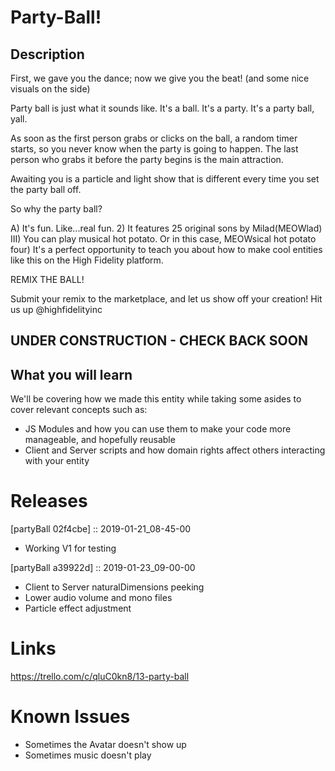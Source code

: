 # Party-Ball!

## Description
First, we gave you the dance; now we give you the beat! 
(and some nice visuals on the side)

Party ball is just what it sounds like.  It's a ball.  It's a party.  It's a party ball, yall.

As soon as the first person grabs or clicks on the ball, a random timer starts, so you never know when the party is going to happen.  The last person who grabs it before the party begins is the main attraction.  

Awaiting you is a particle and light show that is different every time you set the party ball off.  

So why the party ball?

A) It's fun.  Like...real fun.
2) It features 25 original sons by Milad(MEOWlad)
III) You can play musical hot potato.  Or in this case, MEOWsical hot potato
four) It's a perfect opportunity to teach you about how to make cool entities like this on the High Fidelity platform.

REMIX THE BALL!  

Submit your remix to the marketplace, and let us show off your creation!
Hit us up @highfidelityinc

## UNDER CONSTRUCTION - CHECK BACK SOON

## What you will learn

We'll be covering how we made this entity while taking some asides to cover relevant concepts such as:

- JS Modules and how you can use them to make your code more manageable, and hopefully reusable
- Client and Server scripts and how domain rights affect others interacting with your entity


# Releases

[partyBall 02f4cbe] :: 2019-01-21_08-45-00
- Working V1 for testing

[partyBall a39922d] :: 2019-01-23_09-00-00
- Client to Server naturalDimensions peeking
- Lower audio volume and mono files
- Particle effect adjustment

# Links
https://trello.com/c/qluC0kn8/13-party-ball

# Known Issues
- Sometimes the Avatar doesn't show up
- Sometimes music doesn't play